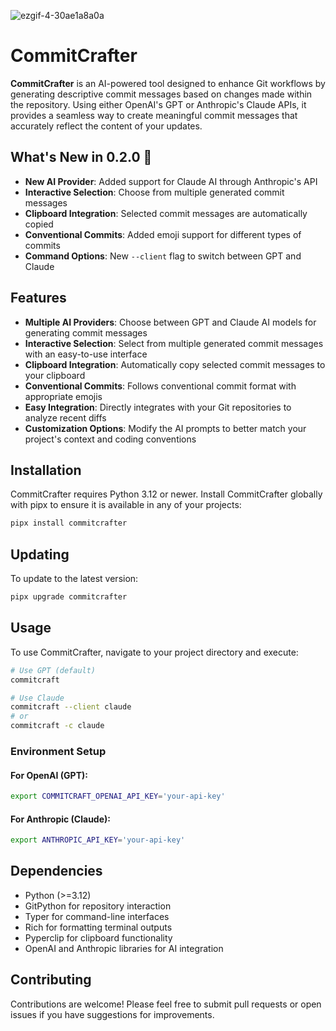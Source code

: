 ![ezgif-4-30ae1a8a0a](https://github.com/mpruvot/CommitCrafter/assets/132161864/ced77a15-5f3b-4e31-9011-26fcbcdfc0ad)

# CommitCrafter

**CommitCrafter** is an AI-powered tool designed to enhance Git workflows by generating descriptive commit messages based on changes made within the repository. Using either OpenAI's GPT or Anthropic's Claude APIs, it provides a seamless way to create meaningful commit messages that accurately reflect the content of your updates.

## What's New in 0.2.0 🎉

- **New AI Provider**: Added support for Claude AI through Anthropic's API
- **Interactive Selection**: Choose from multiple generated commit messages
- **Clipboard Integration**: Selected commit messages are automatically copied
- **Conventional Commits**: Added emoji support for different types of commits
- **Command Options**: New `--client` flag to switch between GPT and Claude

## Features

- **Multiple AI Providers**: Choose between GPT and Claude AI models for generating commit messages
- **Interactive Selection**: Select from multiple generated commit messages with an easy-to-use interface
- **Clipboard Integration**: Automatically copy selected commit messages to your clipboard
- **Conventional Commits**: Follows conventional commit format with appropriate emojis
- **Easy Integration**: Directly integrates with your Git repositories to analyze recent diffs
- **Customization Options**: Modify the AI prompts to better match your project's context and coding conventions

## Installation

CommitCrafter requires Python 3.12 or newer. Install CommitCrafter globally with pipx to ensure it is available in any of your projects:

```bash
pipx install commitcrafter
```

## Updating

To update to the latest version:

```bash
pipx upgrade commitcrafter
```

## Usage

To use CommitCrafter, navigate to your project directory and execute:

```bash
# Use GPT (default)
commitcraft

# Use Claude
commitcraft --client claude
# or
commitcraft -c claude
```

### Environment Setup

#### For OpenAI (GPT):
```bash
export COMMITCRAFT_OPENAI_API_KEY='your-api-key'
```

#### For Anthropic (Claude):
```bash
export ANTHROPIC_API_KEY='your-api-key'
```

## Dependencies

- Python (>=3.12)
- GitPython for repository interaction
- Typer for command-line interfaces
- Rich for formatting terminal outputs
- Pyperclip for clipboard functionality
- OpenAI and Anthropic libraries for AI integration

## Contributing

Contributions are welcome! Please feel free to submit pull requests or open issues if you have suggestions for improvements.